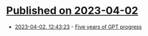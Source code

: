 # [Published on 2023-04-02](index.md)

* [2023-04-02, 12:43:23](https://lobste.rs/s/eimkm2/five_years_gpt_progress) - [Five years of GPT progress](https://finbarr.ca/five-years-of-gpt-progress/)
